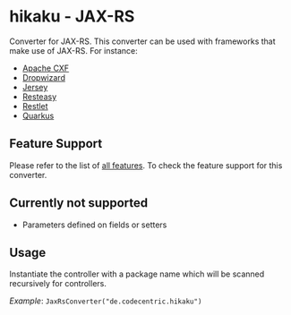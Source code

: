 # hikaku - JAX-RS

Converter for JAX-RS. This converter can be used with frameworks that make use of JAX-RS. For instance:
+ [Apache CXF](http://cxf.apache.org)
+ [Dropwizard](https://www.dropwizard.io)
+ [Jersey](https://jersey.github.io)
+ [Resteasy](https://resteasy.github.io)
+ [Restlet](https://restlet.com/open-source/documentation/user-guide/2.3/extensions/jaxrs)
+ [Quarkus](https://quarkus.io)

## Feature Support

Please refer to the list of [all features](../docs/features.md). To check the feature support for this converter.

## Currently not supported

* Parameters defined on fields or setters

## Usage

Instantiate the controller with a package name which will be scanned recursively for controllers.

_Example_: `JaxRsConverter("de.codecentric.hikaku")`